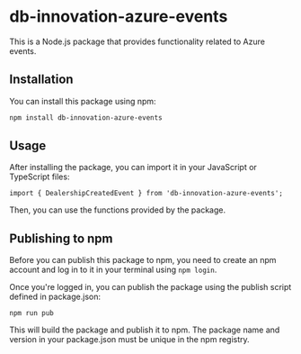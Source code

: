 # db-innovation-azure-events

This is a Node.js package that provides functionality related to Azure events.

## Installation

You can install this package using npm:

```bash
npm install db-innovation-azure-events
```

## Usage

After installing the package, you can import it in your JavaScript or TypeScript files:

```
import { DealershipCreatedEvent } from 'db-innovation-azure-events';
```

Then, you can use the functions provided by the package.

## Publishing to npm

Before you can publish this package to npm, you need to create an npm account and log in to it in your terminal using `npm login`.

Once you're logged in, you can publish the package using the publish script defined in package.json:

```
npm run pub
```

This will build the package and publish it to npm. The package name and version in your package.json must be unique in the npm registry.
